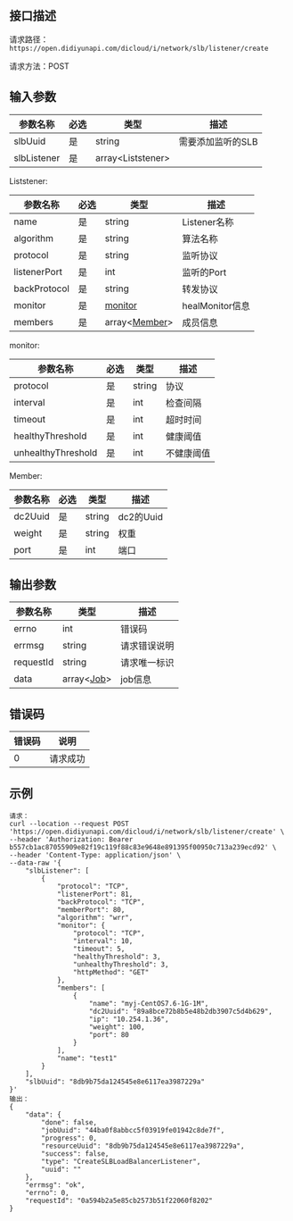 ## 接口描述

请求路径：`https://open.didiyunapi.com/dicloud/i/network/slb/listener/create`

请求方法：POST

## 输入参数

| 参数名称    | 必选 | 类型                | 描述              |
| ----------- | ---- | ------------------- | ----------------- |
| slbUuid     | 是   | string              | 需要添加监听的SLB |
| slbListener | 是   | array\<Liststener\> |                   |

<span id="Liststener"></span>
Liststener:

| 参数名称     | 必选 | 类型                       | 描述            |
| ------------ | ---- | -------------------------- | --------------- |
| name         | 是   | string                     | Listener名称    |
| algorithm    | 是   | string                     | 算法名称        |
| protocol     | 是   | string                     | 监听协议        |
| listenerPort | 是   | int                        | 监听的Port      |
| backProtocol | 是   | string                     | 转发协议        |
| monitor      | 是   | [monitor](#monitor)        | healMonitor信息 |
| members      | 是   | array\<[Member](#Member)\> | 成员信息        |

<span id="monitor"></span>
monitor:

| 参数名称           | 必选 | 类型   | 描述       |
| ------------------ | ---- | ------ | ---------- |
| protocol           | 是   | string | 协议       |
| interval           | 是   | int    | 检查间隔   |
| timeout            | 是   | int    | 超时时间   |
| healthyThreshold   | 是   | int    | 健康阈值   |
| unhealthyThreshold | 是   | int    | 不健康阈值 |

<span id="Member"></span>
Member:

| 参数名称 | 必选 | 类型   | 描述      |
| -------- | ---- | ------ | --------- |
| dc2Uuid  | 是   | string | dc2的Uuid |
| weight   | 是   | string | 权重      |
| port     | 是   | int    | 端口      |

## 

## 输出参数

| 参数名称  | 类型                                                         | 描述         |
| --------- | ------------------------------------------------------------ | ------------ |
| errno     | int                                                          | 错误码       |
| errmsg    | string                                                       | 请求错误说明 |
| requestId | string                                                       | 请求唯一标识 |
| data      | array\<[Job](/static/docs-content/products/通用响应结构.md#Job)\> | job信息      |


## 错误码

| 错误码 | 说明     |
| ------ | -------- |
| 0      | 请求成功 |

## 示例

```
请求：
curl --location --request POST 'https://open.didiyunapi.com/dicloud/i/network/slb/listener/create' \
--header 'Authorization: Bearer b557cb1ac87055909e82f19c119f88c83e9648e891395f00950c713a239ecd92' \
--header 'Content-Type: application/json' \
--data-raw '{
    "slbListener": [
        {
            "protocol": "TCP",
            "listenerPort": 81,
            "backProtocol": "TCP",
            "memberPort": 80,
            "algorithm": "wrr",
            "monitor": {
                "protocol": "TCP",
                "interval": 10,
                "timeout": 5,
                "healthyThreshold": 3,
                "unhealthyThreshold": 3,
                "httpMethod": "GET"
            },
            "members": [
                {
                    "name": "myj-CentOS7.6-1G-1M",
                    "dc2Uuid": "89a8bce72b8b5e48b2db3907c5d4b629",
                    "ip": "10.254.1.36",
                    "weight": 100,
                    "port": 80
                }
            ],
            "name": "test1"
        }
    ],
    "slbUuid": "8db9b75da124545e8e6117ea3987229a"
}'
输出：
{
    "data": {
        "done": false,
        "jobUuid": "44ba0f8abbcc5f03919fe01942c8de7f",
        "progress": 0,
        "resourceUuid": "8db9b75da124545e8e6117ea3987229a",
        "success": false,
        "type": "CreateSLBLoadBalancerListener",
        "uuid": ""
    },
    "errmsg": "ok",
    "errno": 0,
    "requestId": "0a594b2a5e85cb2573b51f22060f8202"
}
```